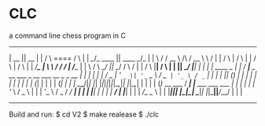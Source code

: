 # CLC
a command line chess program in C

 ************************************************************************** 
 |             __                    ||                    __             |
 |            /  \                  ====                  /  \            |
 |           _\__/_            ____  ||  ____            _\__/_           |
 |           \    /           / __ \ /\ / __ \           \    /           |
 |           /    \          | /  \ |  | /  \ |          /    \           |
 |         _/______\_        | \   \ \/ /   / |        _/______\_         |
 |         \        /         \ \__/ || \__/ /         \        /         |
 |        /          \        |______________|        /          \        |
 |       |____________|        \____________/        |____________|       |
 |                                                                        |
 |             ____                                          _            |
 |            / ___|___  _ __ ___  _ __ ___   __ _ _ __   __| |           |
 |           | |   / _ \| '_ ` _ \| '_ ` _ \ / _` | '_ \ / _` |           |
 |           | |__| (_) | | | | | | | | | | | (_| | | | | (_| |           |
 |            \____\___/|_| |_| |_|_|_|_|_|_|\__,_|_| |_|\__,_|           |
 |           | |   (_)_ __   ___     / ___| |__   ___  ___ ___            |
 |           | |   | | '_ \ / _ \   | |   | '_ \ / _ \/ __/ __|           |
 |           | |___| | | | |  __/   | |___| | | |  __/\__ \__ \           |
 |           |_____|_|_| |_|\___|    \____|_| |_|\___||___/___/           |
 |                                                                        |
 **************************************************************************
 
 Build and run:
$ cd V2
$ make realease
$ ./clc
